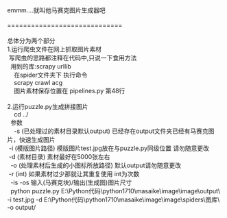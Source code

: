 <div>emmm....就叫他马赛克图片生成器吧</div><div><br></div><div>=============================</div><div><br></div><div>总体分为两个部分</div><div>1.运行爬虫文件在网上抓取图片素材</div><div><span style="white-space:pre">	</span>写爬虫的思路都注释在代码中,只说一下食用方法</div><div><span style="white-space:pre">	</span>用到的库:scrapy urllib&nbsp;</div><div><span style="white-space:pre">	</span>在spider文件夹下 执行命令</div><div><span style="white-space:pre">	</span>scrapy crawl acg</div><div><span style="white-space:pre">	</span>图片素材保存位置在 pipelines.py 第48行</div><div><br></div><div>2.运行puzzle.py生成拼接图片</div><div><span style="white-space:pre">	</span>cd ../</div><div><span style="white-space:pre">	</span>参数&nbsp;</div><div><span style="white-space:pre">	</span>-s (已处理过的素材目录默认output) 已经存在output文件夹已经有马赛克图片，快速生成图片</div><div><span style="white-space:pre">	</span>-i (模版图片路径) 模版图片test.jpg放在与puzzle.py同级位置 请勿随意更改</div><div><span style="white-space:pre">	</span>-d (素材目录) 素材最好在5000张左右</div><div><span style="white-space:pre">	</span>-o (处理素材后生成的小图标所放路径) 默认output请勿随意更改</div><div><span style="white-space:pre">	</span>-r (int) 如果素材过少那就让其重复使用 int为次数</div><div><span style="white-space:pre">	</span>-is -os 输入(马赛克块)/输出(生成图)图片尺寸&nbsp;</div><div><span style="white-space:pre">	</span>python puzzle.py E:\Python代码\python1710\masaike\image\image\output\ -i test.jpg -d E:\Python代码\python1710\masaike\image\image\spiders\图库\ -o output/</div>
